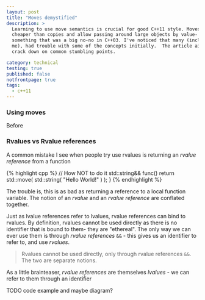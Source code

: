 ```yaml
---
layout: post
title: "Moves demystified"
description: >
  Learning to use move semantics is crucial for good C++11 style. Moves are
  cheaper than copies and allow passing around large objects by value-
  something that was a big no-no in C++03. I've noticed that many (including
  me), had trouble with some of the concepts initially.  The article aims to
  crack down on common stumbling points.

category: technical
testing: true
published: false
notfrontpage: true
tags:
  - c++11
---
```


### Using moves

Before 

### Rvalues vs Rvalue references

A common mistake I see when people try use rvalues is returning an _rvalue
reference_ from a function

{% highlight cpp %}
// How NOT to do it
std::string&& func()
    return std::move( std::string( "Hello World!" ) );
}
{% endhighlight %}

The trouble is, this is as bad as returning a reference to a local function
variable. The notion of an _rvalue_ and an _rvalue reference_ are conflated together.

Just as lvalue references refer to lvalues, rvalue references can bind to
rvalues.  By definition, rvalues cannot be used directly as there is no
identifier that is bound to them- they are "ethereal".  The only way we can
ever use them is through _rvalue references_ <code>&amp;&amp;</code> - this
gives us an identifier to refer to, and use _rvalues_.

> Rvalues cannot be used directly, only through rvalue references
> <code>&amp;&amp;</code>.  The two are separate notions.

As a little brainteaser, _rvalue references_ are themselves _lvalues_ - we can refer to them
through an identifier

TODO code example and maybe diagram?

